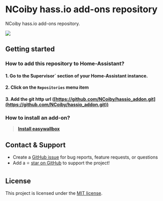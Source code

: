 # NCoiby hass.io add-ons repository

NCoiby hass.io add-ons repository.

![]([https://github.com/NCoiby/easywallbox/blob/main/logo_EW.png])


## Getting started

### How to add this repository to Home-Assistant?

#### 1. Go to the ̀Supervisor` section of your Home-Assistant instance.

#### 2. Click on the `Repositories` menu item

#### 3. Add the git http url ([https://github.com/NCoiby/hassio_addon.git](https://github.com/NCoiby/hassio_addon.git))

### How to install an add-on?

> [**Install easywallbox**](tydom2mqtt/README.md)

## Contact & Support
- Create a [GitHub issue](https://github.com/NCoiby/hassio_addon/issues) for bug reports, feature requests, or questions
- Add a ⭐️ [star on GitHub](https://github.com/NCoiby/hassio_addon.git) to support the project!

## License
This project is licensed under the [MIT license](https://github.com/NCoiby/hassio_addon.git/blob/master/LICENSE).
